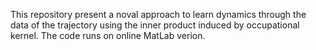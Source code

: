 This repository present a noval approach to learn dynamics through the data of the trajectory using the inner product induced by occupational kernel.
The code runs on online MatLab verion. 
